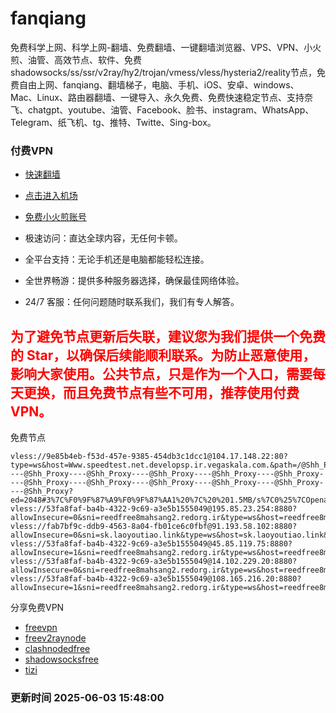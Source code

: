 # fanqiang

免费科学上网、科学上网-翻墙、免费翻墙、一键翻墙浏览器、VPS、VPN、小火煎、油管、高效节点、软件、免费shadowsocks/ss/ssr/v2ray/hy2/trojan/vmess/vless/hysteria2/reality节点，免费自由上网、fanqiang、翻墙梯子，电脑、手机、iOS、安卓、windows、Mac、Linux、路由器翻墙、一键导入、永久免费、免费快速稳定节点、支持奈飞、chatgpt、youtube、油管、Facebook、脸书、instagram、WhatsApp、Telegram、纸飞机、tg、推特、Twitte、Sing-box。

### 付费VPN
* [快速翻墙](https://uhuio.top/) 

* [点击进入机场](https://uhuio.top/) 

* [免费小火煎账号](https://free-clash.top/) 

* 极速访问：直达全球内容，无任何卡顿。

* 全平台支持：无论手机还是电脑都能轻松连接。

* 全世界畅游：提供多种服务器选择，确保最佳网络体验。

* 24/7 客服：任何问题随时联系我们，我们有专人解答。

## <font color="red">为了避免节点更新后失联，建议您为我们提供一个免费的 Star，以确保后续能顺利联系。为防止恶意使用，影响大家使用。公共节点，只是作为一个入口，需要每天更换，而且免费节点有些不可用，推荐使用付费VPN。</font>

免费节点

```
vless://9e85b4eb-f53d-457e-9385-454db3c1dcc1@104.17.148.22:80?type=ws&host=Www.speedtest.net.developsp.ir.vegaskala.com.&path=/@Shh_Proxy----@Shh_Proxy----@Shh_Proxy----@Shh_Proxy----@Shh_Proxy----@Shh_Proxy----@Shh_Proxy----@Shh_Proxy----@Shh_Proxy----@Shh_Proxy----@Shh_Proxy----@Shh_Proxy?ed=2048#3%7C%F0%9F%87%A9%F0%9F%87%AA1%20%7C%20%201.5MB/s%7C0%25%7COpenai
vless://53fa8faf-ba4b-4322-9c69-a3e5b1555049@195.85.23.254:8880?allowInsecure=0&sni=reedfree8mahsang2.redorg.ir&type=ws&host=reedfree8mahsang2.redorg.ir&path=/#15%7CCZ_speednode_0010
vless://fab7bf9c-ddb9-4563-8a04-fb01ce6c0fbf@91.193.58.102:8880?allowInsecure=0&sni=sk.laoyoutiao.link&type=ws&host=sk.laoyoutiao.link&path=/#15%7CGB_speednode_0031
vless://53fa8faf-ba4b-4322-9c69-a3e5b1555049@45.85.119.75:8880?allowInsecure=1&sni=reedfree8mahsang2.redorg.ir&type=ws&host=reedfree8mahsang2.redorg.ir&path=/#15%7CRO_speednode_0049
vless://53fa8faf-ba4b-4322-9c69-a3e5b1555049@14.102.229.20:8880?allowInsecure=0&sni=reedfree8mahsang2.redorg.ir&type=ws&host=reedfree8mahsang2.redorg.ir&path=/#15%7CUS_speednode_0066
vless://53fa8faf-ba4b-4322-9c69-a3e5b1555049@108.165.216.20:8880?allowInsecure=1&sni=reedfree8mahsang2.redorg.ir&type=ws&host=reedfree8mahsang2.redorg.ir&path=/#15%7CUS_speednode_0071
```
分享免费VPN
* [freevpn](https://github.com/asdsadsddas123/freevpn)
* [freev2raynode](https://github.com/asdsadsddas123/freev2raynode)
* [clashnodedfree](https://github.com/asdsadsddas123/clashnodedfree)
* [shadowsocksfree](https://github.com/asdsadsddas123/shadowsocksfree)
* [tizi](https://github.com/asdsadsddas123/tizi)
### 更新时间 2025-06-03 15:48:00 